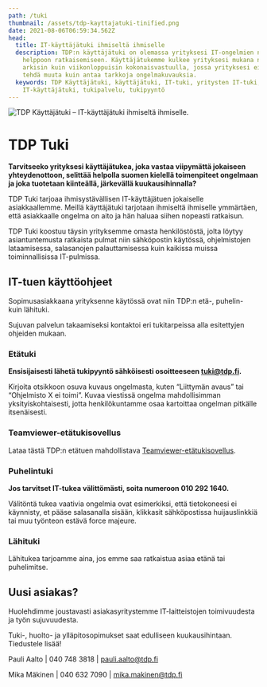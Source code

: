 ```yaml
---
path: /tuki
thumbnail: /assets/tdp-kayttajatuki-tinified.png
date: 2021-08-06T06:59:34.562Z
head:
  title: IT-käyttäjätuki ihmiseltä ihmiselle
  description: TDP:n käyttäjätuki on olemassa yrityksesi IT-ongelmien nopeaan,
    helppoon ratkaisemiseen. Käyttäjätukemme kulkee yrityksesi mukana niin
    arkisin kuin viikonloppuisin kokonaisvastuulla, jossa yrityksesi ei tarvitse
    tehdä muuta kuin antaa tarkkoja ongelmakuvauksia.
  keywords: TDP Käyttäjätuki, käyttäjätuki, IT-tuki, yritysten IT-tuki, ATK-tuki,
    IT-käyttäjätuki, tukipalvelu, tukipyyntö
---
```

![TDP Käyttäjätuki – IT-käyttäjätuki ihmiseltä ihmiselle.](/assets/tdp-kayttajatuki-tinified.png)

# TDP Tuki

**Tarvitseeko yrityksesi käyttäjätukea, joka vastaa viipymättä jokaiseen yhteydenottoon, selittää helpolla suomen kielellä toimenpiteet ongelmaan ja joka tuotetaan kiinteällä, järkevällä kuukausihinnalla?**

TDP Tuki tarjoaa ihmisystävällisen IT-käyttäjätuen jokaiselle asiakkaallemme. Meillä käyttäjätuki tarjotaan ihmiseltä ihmiselle ymmärtäen, että asiakkaalle ongelma on aito ja hän haluaa siihen nopeasti ratkaisun.

TDP Tuki koostuu täysin yrityksemme omasta henkilöstöstä, jolta löytyy asiantuntemusta ratkaista pulmat niin sähköpostin käytössä, ohjelmistojen lataamisessa, salasanojen palauttamisessa kuin kaikissa muissa toiminnallisissa IT-pulmissa.

## IT-tuen käyttöohjeet

Sopimusasiakkaana yrityksenne käytössä ovat niin TDP:n etä-, puhelin- kuin lähituki. 

Sujuvan palvelun takaamiseksi kontaktoi eri tukitarpeissa alla esitettyjen ohjeiden mukaan.  

### Etätuki

**E﻿nsisijaisesti lähetä tukipyyntö sähköisesti osoitteeseen [tuki@tdp.fi](tuki@tdp.fi).**

Kirjoita otsikkoon osuva kuvaus ongelmasta, kuten “Liittymän avaus” tai “Ohjelmisto X ei
toimi”. Kuvaa viestissä ongelma mahdollisimman yksityiskohtaisesti, jotta henkilökuntamme
osaa kartoittaa ongelman pitkälle itsenäisesti.

### Teamviewer-etätukisovellus

Lataa tästä TDP:n etätuen mahdollistava [Teamviewer-etätukisovellus](https://get.teamviewer.com/vcgecef).

### P﻿uhelintuki

**Jos tarvitset IT-tukea välittömästi, soita numeroon 010 292 1640.**

Välitöntä tukea vaativia ongelmia ovat esimerkiksi, että tietokoneesi ei käynnisty, et pääse salasanalla sisään, klikkasit sähköpostissa huijauslinkkiä tai muu työnteon estävä force majeure.

### L﻿ähituki

Lähitukea tarjoamme aina, jos emme saa ratkaistua asiaa etänä tai puhelimitse.

## Uusi asiakas?

Huolehdimme joustavasti asiakasyritystemme IT-laitteistojen toimivuudesta ja työn sujuvuudesta.

Tuki-, huolto- ja ylläpitosopimukset saat edulliseen kuukausihintaan. Tiedustele lisää!

Pauli Aalto | 040 748 3818 | pauli.aalto@tdp.fi

Mika Mäkinen | 040 632 7090 | mika.makinen@tdp.fi